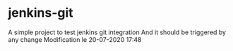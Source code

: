 # jenkins-git

A simple project to test jenkins git integration
And it should be triggered by any change
Modification le 20-07-2020 17:48
